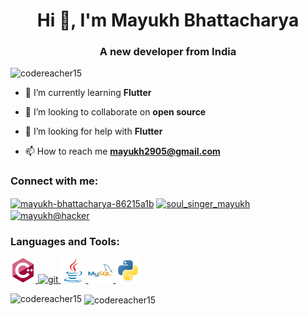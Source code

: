 <h1 align="center">Hi 👋, I'm Mayukh Bhattacharya</h1>
<h3 align="center">A new developer from India</h3>

<p align="left"> <img src="https://komarev.com/ghpvc/?username=codereacher15&label=Profile%20views&color=0e75b6&style=flat" alt="codereacher15" /> </p>

- 🌱 I’m currently learning **Flutter**

- 👯 I’m looking to collaborate on **open source**

- 🤝 I’m looking for help with **Flutter**

- 📫 How to reach me **mayukh2905@gmail.com**

<h3 align="left">Connect with me:</h3>
<p align="left">
<a href="https://linkedin.com/in/mayukh-bhattacharya-86215a1b" target="blank"><img align="center" src="https://cdn.jsdelivr.net/npm/simple-icons@3.0.1/icons/linkedin.svg" alt="mayukh-bhattacharya-86215a1b" height="30" width="40" /></a>
<a href="https://instagram.com/soul_singer_mayukh" target="blank"><img align="center" src="https://cdn.jsdelivr.net/npm/simple-icons@3.0.1/icons/instagram.svg" alt="soul_singer_mayukh" height="30" width="40" /></a>
<a href="https://www.hackerrank.com/mayukh@hacker" target="blank"><img align="center" src="https://cdn.jsdelivr.net/npm/simple-icons@3.0.1/icons/hackerrank.svg" alt="mayukh@hacker" height="30" width="40" /></a>
</p>

<h3 align="left">Languages and Tools:</h3>
<p align="left"> <a href="https://www.w3schools.com/cpp/" target="_blank"> <img src="https://raw.githubusercontent.com/devicons/devicon/master/icons/cplusplus/cplusplus-original.svg" alt="cplusplus" width="40" height="40"/> </a> <a href="https://git-scm.com/" target="_blank"> <img src="https://www.vectorlogo.zone/logos/git-scm/git-scm-icon.svg" alt="git" width="40" height="40"/> </a> <a href="https://www.java.com" target="_blank"> <img src="https://raw.githubusercontent.com/devicons/devicon/master/icons/java/java-original.svg" alt="java" width="40" height="40"/> </a> <a href="https://www.mysql.com/" target="_blank"> <img src="https://raw.githubusercontent.com/devicons/devicon/master/icons/mysql/mysql-original-wordmark.svg" alt="mysql" width="40" height="40"/> </a> <a href="https://www.python.org" target="_blank"> <img src="https://raw.githubusercontent.com/devicons/devicon/master/icons/python/python-original.svg" alt="python" width="40" height="40"/> </a> </p>

<p><img align="left" src="https://github-readme-stats.vercel.app/api/top-langs?username=codereacher15&show_icons=true&locale=en&layout=compact" alt="codereacher15" /></p>

<p>&nbsp;<img align="center" src="https://github-readme-stats.vercel.app/api?username=codereacher15&show_icons=true&locale=en" alt="codereacher15" /></p>
